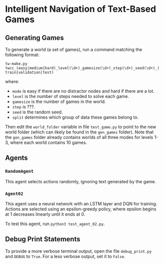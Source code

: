 # Intelligent Navigation of Text-Based Games


## Generating Games

To generate a world (a set of games), run a command matching the following format:

`tw-make.py twcc_(easy|medium|hard)_level(\d+)_gamesize(\d+)_step(\d+)_seed(\d+)_(train|validation|test)`

where:
- `mode` is easy if there are no distractor nodes and hard if there are a lot.
- `level` is the number of steps needed to solve each game.
- `gamesize` is the number of games in the world.
- `step` is ???.
- `seed` is the random seed.
- `split` determines which group of data these games belong to.

Then edit the `world_folder` variable in file `test_game.py` to point to the new world folder (which can likely be found in the `gen_games` folder). Note that the `gen_games` folder already contains worlds of all three modes for levels 1-3, where each world contains 10 games.


## Agents

### `RandomAgent`

This agent selects actions randomly, ignoring text generated by the game.

### `Agent02`

This agent uses a neural network with an LSTM layer and DQN for training. Actions are selected using an epsilon-greedy policy, where epsilon begins at 1 decreases linearly until it ends at 0.

To test this agent, run `python3 test_agent_02.py`.


## Debug Print Statements

To provide a more verbose terminal output, open the file `debug_print.py` and `DEBUG` to `True`. For a less verbose output, set it to `False`.

